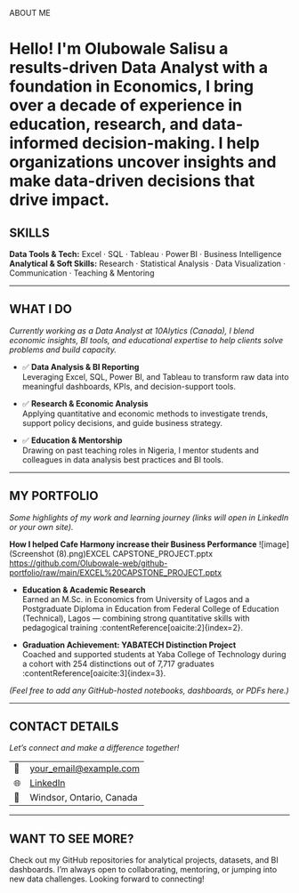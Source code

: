 ABOUT ME
# Hello! I'm Olubowale Salisu a results-driven Data Analyst with a foundation in Economics, I bring over a decade of experience in education, research, and data-informed decision-making. I help organizations uncover insights and make data-driven decisions that drive impact.

## SKILLS  
**Data Tools & Tech:** Excel · SQL · Tableau · Power BI · Business Intelligence  
**Analytical & Soft Skills:** Research · Statistical Analysis · Data Visualization · Communication · Teaching & Mentoring

---

## WHAT I DO  
*Currently working as a Data Analyst at 10Alytics (Canada), I blend economic insights, BI tools, and educational expertise to help clients solve problems and build capacity.*

- ✅ **Data Analysis & BI Reporting**  
  Leveraging Excel, SQL, Power BI, and Tableau to transform raw data into meaningful dashboards, KPIs, and decision-support tools.

- ✅ **Research & Economic Analysis**  
  Applying quantitative and economic methods to investigate trends, support policy decisions, and guide business strategy.

- ✅ **Education & Mentorship**  
  Drawing on past teaching roles in Nigeria, I mentor students and colleagues in data analysis best practices and BI tools.

---

## MY PORTFOLIO  
*Some highlights of my work and learning journey (links will open in LinkedIn or your own site).*

 
  **How I helped Cafe Harmony increase their Business Performance** 
  ![image](Screenshot (8).png)EXCEL CAPSTONE_PROJECT.pptx
  https://github.com/Olubowale-web/github-portfolio/raw/main/EXCEL%20CAPSTONE_PROJECT.pptx
- **Education & Academic Research**  
  Earned an M.Sc. in Economics from University of Lagos and a Postgraduate Diploma in Education from Federal College of Education (Technical), Lagos — combining strong quantitative skills with pedagogical training :contentReference[oaicite:2]{index=2}.

- **Graduation Achievement: YABATECH Distinction Project**  
  Coached and supported students at Yaba College of Technology during a cohort with 254 distinctions out of 7,717 graduates :contentReference[oaicite:3]{index=3}.

*(Feel free to add any GitHub-hosted notebooks, dashboards, or PDFs here.)*

---

## CONTACT DETAILS  
*Let’s connect and make a difference together!*

| | |
|--|--|
| 📧 | <your_email@example.com> |
| 🌐 | [LinkedIn](https://www.linkedin.com/in/olubowale-salisu) |
| 📍 | Windsor, Ontario, Canada |

---

## WANT TO SEE MORE?  
Check out my GitHub repositories for analytical projects, datasets, and BI dashboards. I’m always open to collaborating, mentoring, or jumping into new data challenges. Looking forward to connecting!


